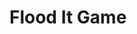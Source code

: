 # Flood It Game

<script src="mySketch.js" type="text/javascript"></script><script src="https://cdn.jsdelivr.net/npm/p5@1.9.1/lib/p5.js" type="text/javascript"></script>
